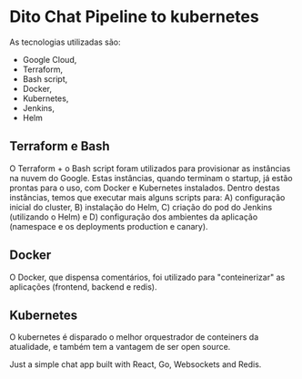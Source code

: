 # Dito Chat Pipeline to kubernetes

As tecnologias utilizadas são:
 - Google Cloud,
 - Terraform,
 - Bash script,
 - Docker,
 - Kubernetes,
 - Jenkins,
 - Helm

Terraform e Bash
----------------
O Terraform + o Bash script foram utilizados para provisionar as instâncias na nuvem do Google. Estas instâncias, quando terminam o startup, já estão prontas para o uso, com Docker e Kubernetes instalados.
Dentro destas instâncias, temos que executar mais alguns scripts para: A) configuração inicial do cluster, B) instalação do Helm, C) criação do pod do Jenkins (utilizando o Helm) e D) configuração dos ambientes da aplicação (namespace e os deployments production e canary).

Docker
------
O Docker, que dispensa comentários, foi utilizado para "conteinerizar" as aplicações (frontend, backend e redis).

Kubernetes
----------
O kubernetes é disparado o melhor orquestrador de conteiners da atualidade, e também tem a vantagem de ser open source.

Just a simple chat app built with React, Go, Websockets and Redis.
